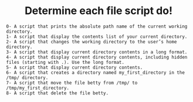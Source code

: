 
<h1 align="center">Determine each file script do!</h1>

	0- A script that prints the absolute path name of the current working directory.
	1- A script that display the contents list of your current directory.
	2- A script that changes the working directory to the user’s home directory.
	3- A script that display current directory contents in a long format.
	4- A script that display current directory contents, including hidden files (starting with .). Use the long format.
	5- A script that display current directory contents.
	6- A script that creates a directory named my_first_directory in the /tmp/ directory.
	7- A script that move the file betty from /tmp/ to /tmp/my_first_directory.
	8- A script that delete the file betty.
	
